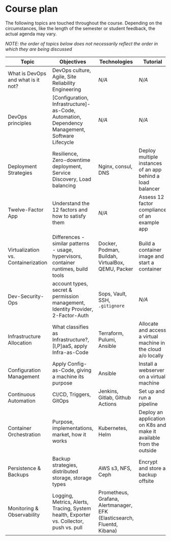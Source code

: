 Course plan
===========


The following topics are touched throughout the course. Depending on the circumstances, like the
length of the semester or student feedback, the actual agenda may vary. 

*NOTE: the order of topics below does not necessarily reflect the order in which they are being discussed*

| Topic                                 | Objectives                       | Technologies           | Tutorial         |
|---------------------------------------|----------------------------------|------------------------|------------------|
| What is DevOps and what is it not?    | DevOps culture, Agile, Site Reliability Engineering  | *N/A*  | *N/A*        | 
| DevOps principles                     | [Configuration, Infrastructure]-as-Code, Automation, Dependency Management, Software Lifecycle  | *N/A*  | *N/A*  |
| Deployment Strategies                 | Resilience, Zero-downtime deployment, Service Discovery, Load balancing  | Nginx, consul, DNS  | Deploy multiple instances of an app behind a load balancer  |
| Twelve-Factor App                     | Understand the 12 factors and how to satisfy them    | *N/A*  | Assess 12 factor compliance of an example app  |
| Virtualization vs. Containerization   | Differences - similar patterns - usage, hypervisors, container runtimes, build tools  | Docker, Podman, Buildah, VirtualBox, QEMU, Packer  | Build a container image and start a container  |
| Dev-Security-Ops                      | account types, secret & permission management, Identity Provider, 2-Factor-Auth  | Sops, Vault, SSH, `.gitignore`  | *N/A*  | 
| Infrastructure Allocation             | What classifies as Infrastructure?, [I,P]aaS, apply Infra-as-Code  | Terraform, Pulumi, Ansible  | Allocate and access a virtual machine in the cloud a/o locally |
| Configuration Management              | Apply Config-as-Code, giving a machine its purpose  | Ansible  | Install a webserver on a virtual machine  |
| Continuous Automation                 | CI/CD, Triggers, GitOps          | Jenkins, Gitlab, Github Actions  | Set up and run a pipeline  |
| Container Orchestration               | Purpose, implementations, market, how it works  | Kubernetes, Helm  | Deploy an application on K8s and make it available from the outside  |
| Persistence & Backups                 | Backup strategies, distributed storage, storage types  | AWS s3, NFS, Ceph  | Encrypt and store a backup offsite  |
| Monitoring & Observability            | Logging, Metrics, Alerts, Tracing, System health, Exporter vs. Collector, push vs. pull  | Prometheus, Grafana, Alertmanager, EFK (Elasticsearch, Fluentd, Kibana)  |
